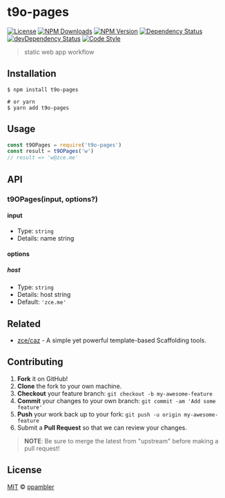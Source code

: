# t9o-pages

[![License][license-img]][license-url]
[![NPM Downloads][downloads-img]][downloads-url]
[![NPM Version][version-img]][version-url]
[![Dependency Status][dependency-img]][dependency-url]
[![devDependency Status][devdependency-img]][devdependency-url]
[![Code Style][style-img]][style-url]

> static web app workflow

## Installation

```shell
$ npm install t9o-pages

# or yarn
$ yarn add t9o-pages
```

## Usage

<!-- TODO: Introduction of Usage -->

```javascript
const t9OPages = require('t9o-pages')
const result = t9OPages('w')
// result => 'w@zce.me'
```

## API

<!-- TODO: Introduction of API -->

### t9OPages(input, options?)

#### input

- Type: `string`
- Details: name string

#### options

##### host

- Type: `string`
- Details: host string
- Default: `'zce.me'`

## Related

- [zce/caz](https://github.com/zce/caz) - A simple yet powerful template-based Scaffolding tools.

## Contributing

1. **Fork** it on GitHub!
2. **Clone** the fork to your own machine.
3. **Checkout** your feature branch: `git checkout -b my-awesome-feature`
4. **Commit** your changes to your own branch: `git commit -am 'Add some feature'`
5. **Push** your work back up to your fork: `git push -u origin my-awesome-feature`
6. Submit a **Pull Request** so that we can review your changes.

> **NOTE**: Be sure to merge the latest from "upstream" before making a pull request!

## License

[MIT](LICENSE) &copy; [ppambler](https://github.io/ppambler)



[license-img]: https://img.shields.io/github/license/ppambler/t9o-pages
[license-url]: https://github.com/ppambler/t9o-pages/blob/master/LICENSE
[downloads-img]: https://img.shields.io/npm/dm/t9o-pages
[downloads-url]: https://npm.im/t9o-pages
[version-img]: https://img.shields.io/npm/v/t9o-pages
[version-url]: https://npm.im/t9o-pages
[dependency-img]: https://img.shields.io/david/ppambler/t9o-pages
[dependency-url]: https://david-dm.org/ppambler/t9o-pages
[devdependency-img]: https://img.shields.io/david/dev/ppambler/t9o-pages
[devdependency-url]: https://david-dm.org/ppambler/t9o-pages?type=dev
[style-img]: https://img.shields.io/badge/code_style-standard-brightgreen
[style-url]: https://standardjs.com
